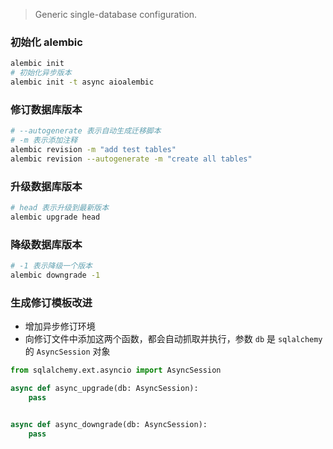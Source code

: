 > Generic single-database configuration.

### 初始化 alembic

```bash
alembic init
# 初始化异步版本
alembic init -t async aioalembic
```

### 修订数据库版本

```bash
# --autogenerate 表示自动生成迁移脚本
# -m 表示添加注释
alembic revision -m "add test tables"
alembic revision --autogenerate -m "create all tables"
```

### 升级数据库版本

```bash
# head 表示升级到最新版本
alembic upgrade head
```

### 降级数据库版本

```bash
# -1 表示降级一个版本
alembic downgrade -1
```


### 生成修订模板改进
- 增加异步修订环境
- 向修订文件中添加这两个函数，都会自动抓取并执行，参数 `db` 是 `sqlalchemy` 的 `AsyncSession` 对象

```python
from sqlalchemy.ext.asyncio import AsyncSession

async def async_upgrade(db: AsyncSession):
    pass


async def async_downgrade(db: AsyncSession):
    pass
```
